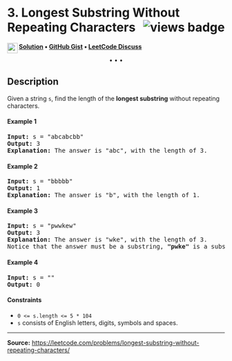 <h1>
3. Longest Substring Without Repeating Characters
<img src="https://tinyurl.com/2p95nu4z" align="right" alt="views badge">
</h1>

<img src="https://git.io/JDE5D" height="24" align="left"><b><a href="">Solution</a> • <a href="https://bit.ly/3xBYn2W">GitHub Gist</a> • <a href="https://bit.ly/3OguBGX">LeetCode Discuss</a></b>

<p align="center">• • •</p>

## Description

Given a string `s`, find the length of the **longest substring** without repeating characters.

#### Example 1

<pre>
<b>Input:</b> s = "abcabcbb"
<b>Output:</b> 3
<b>Explanation:</b> The answer is "abc", with the length of 3.
</pre>

#### Example 2

<pre>
<b>Input:</b> s = "bbbbb"
<b>Output:</b> 1
<b>Explanation:</b> The answer is "b", with the length of 1.
</pre>

#### Example 3

<pre>
<b>Input:</b> s = "pwwkew"
<b>Output:</b> 3
<b>Explanation:</b> The answer is "wke", with the length of 3.
Notice that the answer must be a substring, <b>"pwke"</b> is a subsequence and not a substring.
</pre>

#### Example 4

<pre>
<b>Input:</b> s = ""
<b>Output:</b> 0
</pre>

#### Constraints

<ul>
<li><code>0 <= s.length <= 5 * 104</code></li>
<li><code>s</code> consists of English letters, digits, symbols and spaces.</li>
</ul>

<hr>

**Source:** https://leetcode.com/problems/longest-substring-without-repeating-characters/
